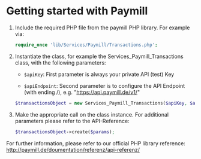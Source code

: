 # Getting started with Paymill

1.	Include the required PHP file from the paymill PHP library. For example via: 

    ```php
    require_once 'lib/Services/Paymill/Transactions.php';
    ```

2. 	Instantiate the class, for example the Services_Paymill_Transactions class, with the following parameters:

    * ```$apiKey```: First parameter is always your private API (test) Key

    * ```$apiEndpoint```: Second parameter is to configure the API Endpoint (with ending /), e.g. "https://api.paymill.de/v1/"
    	
    ```php
    $transactionsObject = new Services_Paymill_Transactions($apiKey, $apiEndpoint);
    ```

3.	Make the appropriate call on the class instance. For additional parameters please refer to the API-Reference:

    ```php
    $transactionsObject->create($params);
    ```
	
For further information, please refer to our official PHP library reference:
http://paymill.de/doumentation/referenz/api-referenz/
